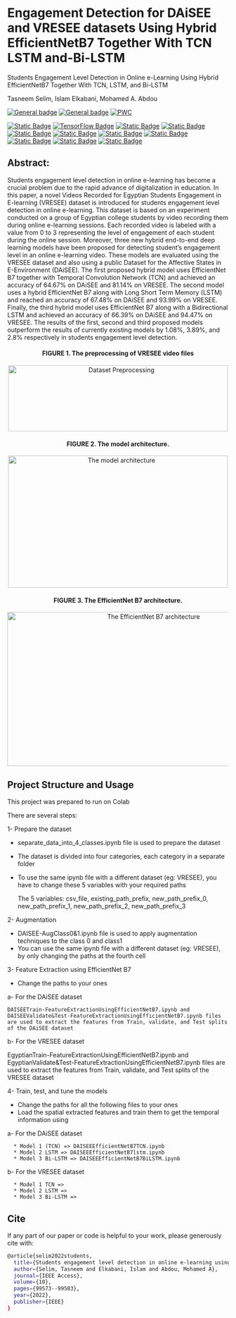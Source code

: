 # Engagement Detection for DAiSEE and VRESEE datasets Using Hybrid EfficientNetB7 Together With TCN LSTM and-Bi-LSTM

Students Engagement Level Detection in Online e-Learning Using Hybrid EfficientNetB7 Together With TCN, LSTM, and Bi-LSTM

Tasneem Selim, Islam Elkabani, Mohamed A. Abdou



[![General badge](https://img.shields.io/badge/Paper-Link-yellowgreen.svg)](https://ieeexplore.ieee.org/abstract/document/9893134)
[![General badge](https://img.shields.io/badge/Dataset-DAISEE-blueviolet.svg)](https://people.iith.ac.in/vineethnb/resources/daisee/index.html)
[![PWC](https://img.shields.io/endpoint.svg?url=https://paperswithcode.com/badge/students-engagement-level-detection-in-online/student-engagement-level-detection-four-class)](https://paperswithcode.com/sota/student-engagement-level-detection-four-class?p=students-engagement-level-detection-in-online)

[![Static Badge](https://img.shields.io/badge/Python-3.8-blue.svg)](https://www.python.org/downloads/)
[![TensorFlow Badge](https://img.shields.io/badge/TensorFlow-2-orange.svg)](https://www.tensorflow.org/install)
[![Static Badge](https://img.shields.io/badge/matplotlib-3.9-babyblue.svg)](https://pypi.org/project/matplotlib/)
[![Static Badge](https://img.shields.io/badge/CV2-white.svg)](https://pypi.org/project/opencv-python/)
[![Static Badge](https://img.shields.io/badge/Tensorboard--colab-2.16-orange.svg)](https://pypi.org/project/tensorboard/)
[![Static Badge](https://img.shields.io/badge/numpy-blue.svg)](https://numpy.org/install/)
[![Static Badge](https://img.shields.io/badge/Keras--tcn-2.9.3-purple.svg)](https://pypi.org/project/keras-tcn/2.9.3/)
[![Static Badge](https://img.shields.io/badge/Keras-2.9-red.svg)](https://pypi.org/project/keras-tcn/2.9.3/)
[![Static Badge](https://img.shields.io/badge/Scikit--Video-brightgreen.svg)](https://www.scikit-video.org/stable/)
[![Static Badge](https://img.shields.io/badge/Video-Augmentation-white.svg)](https://github.com/okankop/vidaug)
[![Static Badge](https://img.shields.io/badge/sklearn-orange.svg)](https://pypi.org/project/scikit-learn/)



## Abstract:
Students engagement level detection in online e-learning has become a crucial problem due to the rapid advance of digitalization in education. In this paper, a novel Videos Recorded for Egyptian Students Engagement in E-learning (VRESEE) dataset is introduced for students engagement level detection in online e-learning. This dataset is based on an experiment conducted on a group of Egyptian college students by video recording them during online e-learning sessions. Each recorded video is labeled with a value from 0 to 3 representing the level of engagement of each student during the online session. Moreover, three new hybrid end-to-end deep learning models have been proposed for detecting student’s engagement level in an online e-learning video. These models are evaluated using the VRESEE dataset and also using a public Dataset for the Affective States in E-Environment (DAiSEE). The first proposed hybrid model uses EfficientNet B7 together with Temporal Convolution Network (TCN) and achieved an accuracy of 64.67% on DAiSEE and 81.14% on VRESEE. The second model uses a hybrid EfficientNet B7 along with Long Short Term Memory (LSTM) and reached an accuracy of 67.48% on DAiSEE and 93.99% on VRESEE. Finally, the third hybrid model uses EfficientNet B7 along with a Bidirectional LSTM and achieved an accuracy of 66.39% on DAiSEE and 94.47% on VRESEE. The results of the first, second and third proposed models outperform the results of currently existing models by 1.08%, 3.89%, and 2.8% respectively in students engagement level detection.


<div align="center">

 
#### FIGURE 1. The preprocessing of VRESEE video files

<img src="https://github.com/TasneemMohammed/Engagement-Detection-Using-Hybrid-EfficientNetB7-Together-With-TCN-LSTM-and-Bi-LSTM/blob/main/Figures/DatasetPreprocessing.gif" alt="Dataset Preprocessing" width="500" height="150">



#### FIGURE 2. The model architecture.
 <img src="https://github.com/TasneemMohammed/Engagement-Detection-Using-Hybrid-EfficientNetB7-Together-With-TCN-LSTM-and-Bi-LSTM/blob/main/Figures/modelArchitecture.gif" alt="The model architecture" width="500" height="300">




#### FIGURE 3. The EfficientNet B7 architecture.

<img src="https://github.com/TasneemMohammed/Engagement-Detection-Using-Hybrid-EfficientNetB7-Together-With-TCN-LSTM-and-Bi-LSTM/blob/main/Figures/EfficientNetB7Arch.gif" alt="The EfficientNet B7 architecture" width="650" height="350">
</div>

## Project Structure and Usage
This project was prepared to run on Colab

There are several steps:

1- Prepare the dataset
   * separate_data_into_4_classes.ipynb file is used to prepare the dataset
   * The dataset is divided into four categories, each category in a separate folder
   * To use the same ipynb file with a different dataset (eg: VRESEE), you have to change these 5 variables with your required paths
     
     The 5 variables: csv_file, existing_path_prefix, new_path_prefix_0, new_path_prefix_1, new_path_prefix_2, new_path_prefix_3
   
2- Augmentation
   * DAISEE-AugClass0&1.ipynb file is used to apply augmentation techniques to the class 0 and class1
   * You can use the same ipynb file with a different dataset (eg: VRESEE), by only changing the paths at the fourth cell
   
3- Feature Extraction using EfficientNet B7

   * Change the paths to your ones
   
   a- For the DAiSEE dataset
    
    DAISEETrain-FeatureExtractionUsingEfficientNetB7.ipynb and DAISEEValidate&Test-FeatureExtractionUsingEfficientNetB7.ipynb files are used to extract the features from Train, validate, and Test splits of the DAiSEE dataset
  
   b- For the VRESEE dataset
   
   EgyptianTrain-FeatureExtractionUsingEfficientNetB7.ipynb and EgyptianValidate&Test-FeatureExtractionUsingEfficientNetB7.ipynb files are used to extract the features from Train, validate, and Test splits of the VRESEE dataset
      


4- Train, test, and tune the models

   * Change the paths for all the following files to your ones
   * Load the spatial extracted features and train them to get the temporal information using
   
   a- For the DAiSEE dataset
   
      * Model 1 (TCN) => DAISEEEfficientNetB7TCN.ipynb 
      * Model 2 LSTM => DAISEEEfficientNetB7lstm.ipynb
      * Model 3 Bi-LSTM => DAISEEEfficientNetB7BiLSTM.ipynb
  
   b- For the VRESEE dataset
   
      * Model 1 TCN => 
      * Model 2 LSTM =>
      * Model 3 Bi-LSTM =>

## Cite

If any part of our paper or code is helpful to your work, please generously cite with:


```sh
@article{selim2022students,
  title={Students engagement level detection in online e-learning using hybrid efficientnetb7 together with tcn, lstm, and bi-lstm},
  author={Selim, Tasneem and Elkabani, Islam and Abdou, Mohamed A},
  journal={IEEE Access},
  volume={10},
  pages={99573--99583},
  year={2022},
  publisher={IEEE}
}
```
